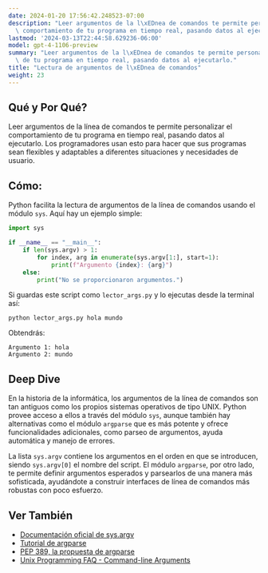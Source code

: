 ```yaml
---
date: 2024-01-20 17:56:42.248523-07:00
description: "Leer argumentos de la l\xEDnea de comandos te permite personalizar el\
  \ comportamiento de tu programa en tiempo real, pasando datos al ejecutarlo. Los\u2026"
lastmod: '2024-03-13T22:44:58.629236-06:00'
model: gpt-4-1106-preview
summary: "Leer argumentos de la l\xEDnea de comandos te permite personalizar el comportamiento\
  \ de tu programa en tiempo real, pasando datos al ejecutarlo."
title: "Lectura de argumentos de l\xEDnea de comandos"
weight: 23
---
```


## Qué y Por Qué?

Leer argumentos de la línea de comandos te permite personalizar el comportamiento de tu programa en tiempo real, pasando datos al ejecutarlo. Los programadores usan esto para hacer que sus programas sean flexibles y adaptables a diferentes situaciones y necesidades de usuario.

## Cómo:

Python facilita la lectura de argumentos de la línea de comandos usando el módulo `sys`. Aquí hay un ejemplo simple:

```python
import sys

if __name__ == "__main__":
    if len(sys.argv) > 1:
        for index, arg in enumerate(sys.argv[1:], start=1):
            print(f"Argumento {index}: {arg}")
    else:
        print("No se proporcionaron argumentos.")
```

Si guardas este script como `lector_args.py` y lo ejecutas desde la terminal así:

```
python lector_args.py hola mundo
```

Obtendrás:

```
Argumento 1: hola
Argumento 2: mundo
```

## Deep Dive

En la historia de la informática, los argumentos de la línea de comandos son tan antiguos como los propios sistemas operativos de tipo UNIX. Python provee acceso a ellos a través del módulo `sys`, aunque también hay alternativas como el módulo `argparse` que es más potente y ofrece funcionalidades adicionales, como parseo de argumentos, ayuda automática y manejo de errores.

La lista `sys.argv` contiene los argumentos en el orden en que se introducen, siendo `sys.argv[0]` el nombre del script. El módulo `argparse`, por otro lado, te permite definir argumentos esperados y parsearlos de una manera más sofisticada, ayudándote a construir interfaces de línea de comandos más robustas con poco esfuerzo.

## Ver También

- [Documentación oficial de sys.argv](https://docs.python.org/3/library/sys.html#sys.argv)
- [Tutorial de argparse](https://docs.python.org/3/howto/argparse.html)
- [PEP 389, la propuesta de argparse](https://www.python.org/dev/peps/pep-0389/)
- [Unix Programming FAQ - Command-line Arguments](http://www.faqs.org/faqs/unix-faq/programmer/faq/)
